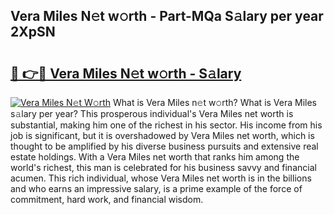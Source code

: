 ## Vera Miles N𝚎t w𝚘rth - Part-MQa S𝚊lary per year 2XpSN

# <h2><a href="http://gc0f61.nevu.top/?p=Vera+Miles">🔗 👉🔴 Vera Miles N𝚎t w𝚘rth - S𝚊lary</a></h2>

[![Vera Miles N𝚎t W𝚘rth](https://i.imgur.com/Oavwk0R.jpeg)](http://gc0f61.nevu.top/?p=Vera+Miles)
What is Vera Miles n𝚎t w𝚘rth? What is Vera Miles s𝚊lary per year?
This prosperous individual's Vera Miles net worth is substantial, making him one of the richest in his sector. His income from his job is significant, but it is overshadowed by Vera Miles net worth, which is thought to be amplified by his diverse business pursuits and extensive real estate holdings. With a Vera Miles net worth that ranks him among the world's richest, this man is celebrated for his business savvy and financial acumen. This rich individual, whose Vera Miles net worth is in the billions and who earns an impressive salary, is a prime example of the force of commitment, hard work, and financial wisdom.
